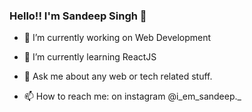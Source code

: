 ### Hello!! I'm Sandeep Singh 👋






- 🔭 I’m currently working on Web Development
- 🌱 I’m currently learning ReactJS


- 💬 Ask me about any web or tech related stuff.
- 📫 How to reach me: on instagram @i_em_sandeep._



